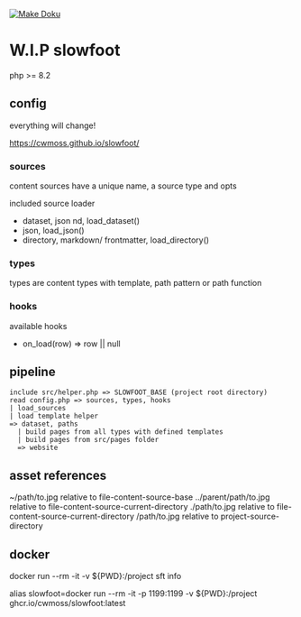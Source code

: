 [![Make Doku](https://github.com/cwmoss/slowfoot/actions/workflows/doku.yml/badge.svg)](https://github.com/cwmoss/slowfoot/actions/workflows/doku.yml)

# W.I.P slowfoot

php >= 8.2

## config

everything will change!

https://cwmoss.github.io/slowfoot/

### sources

content sources have a unique name, a source type and opts

included source loader

- dataset, json nd, load_dataset()
- json, load_json()
- directory, markdown/ frontmatter, load_directory()

### types

types are content types with template, path pattern or path function

### hooks

available hooks

- on_load(row) => row || null

## pipeline

    include src/helper.php => SLOWFOOT_BASE (project root directory)
    read config.php => sources, types, hooks
    | load_sources
    | load template helper
    => dataset, paths
      | build pages from all types with defined templates
      | build pages from src/pages folder
      => website

## asset references

~/path/to.jpg relative to file-content-source-base
../parent/path/to.jpg relative to file-content-source-current-directory
./path/to.jpg relative to file-content-source-current-directory
/path/to.jpg relative to project-source-directory

## docker

docker run --rm -it -v ${PWD}:/project sft info

alias slowfoot=docker run --rm -it -p 1199:1199 -v ${PWD}:/project ghcr.io/cwmoss/slowfoot:latest
